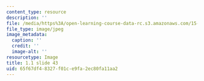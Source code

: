 ```yaml
---
content_type: resource
description: ''
file: /media/https%3A/open-learning-course-data-rc.s3.amazonaws.com/15-s21-nuts-and-bolts-of-business-plans-january-iap-2014/65f67df48327f01ce9fa2ec80fa11aa2_Slide43.JPG
file_type: image/jpeg
image_metadata:
  caption: ''
  credit: ''
  image-alt: ''
resourcetype: Image
title: 1.1 slide 43
uid: 65f67df4-8327-f01c-e9fa-2ec80fa11aa2
---
```

